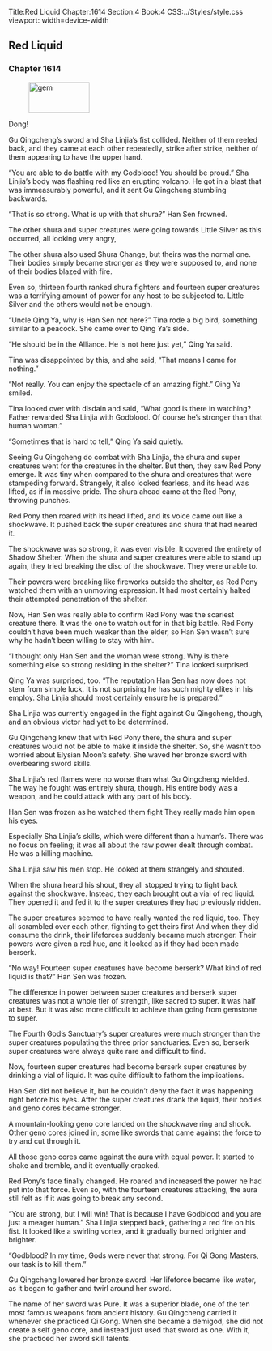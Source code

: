 Title:Red Liquid 
Chapter:1614 
Section:4 
Book:4 
CSS:../Styles/style.css 
viewport: width=device-width
  
## Red Liquid
### Chapter 1614
  
<figure>
	<img src="../Images/gem.gif" alt="gem" id="gem" width="120" height="60" />
</figure>
  

  
Dong!

Gu Qingcheng’s sword and Sha Linjia’s fist collided. Neither of them reeled back, and they came at each other repeatedly, strike after strike, neither of them appearing to have the upper hand.

“You are able to do battle with my Godblood! You should be proud.” Sha Linjia’s body was flashing red like an erupting volcano. He got in a blast that was immeasurably powerful, and it sent Gu Qingcheng stumbling backwards.

“That is so strong. What is up with that shura?” Han Sen frowned.

The other shura and super creatures were going towards Little Silver as this occurred, all looking very angry,

The other shura also used Shura Change, but theirs was the normal one. Their bodies simply became stronger as they were supposed to, and none of their bodies blazed with fire.

Even so, thirteen fourth ranked shura fighters and fourteen super creatures was a terrifying amount of power for any host to be subjected to. Little Silver and the others would not be enough.

“Uncle Qing Ya, why is Han Sen not here?” Tina rode a big bird, something similar to a peacock. She came over to Qing Ya’s side.

“He should be in the Alliance. He is not here just yet,” Qing Ya said.

Tina was disappointed by this, and she said, “That means I came for nothing.”

“Not really. You can enjoy the spectacle of an amazing fight.” Qing Ya smiled.

Tina looked over with disdain and said, “What good is there in watching? Father rewarded Sha Linjia with Godblood. Of course he’s stronger than that human woman.”

“Sometimes that is hard to tell,” Qing Ya said quietly.

Seeing Gu Qingcheng do combat with Sha Linjia, the shura and super creatures went for the creatures in the shelter. But then, they saw Red Pony emerge. It was tiny when compared to the shura and creatures that were stampeding forward. Strangely, it also looked fearless, and its head was lifted, as if in massive pride. The shura ahead came at the Red Pony, throwing punches.

Red Pony then roared with its head lifted, and its voice came out like a shockwave. It pushed back the super creatures and shura that had neared it.

The shockwave was so strong, it was even visible. It covered the entirety of Shadow Shelter. When the shura and super creatures were able to stand up again, they tried breaking the disc of the shockwave. They were unable to.

Their powers were breaking like fireworks outside the shelter, as Red Pony watched them with an unmoving expression. It had most certainly halted their attempted penetration of the shelter.

Now, Han Sen was really able to confirm Red Pony was the scariest creature there. It was the one to watch out for in that big battle. Red Pony couldn’t have been much weaker than the elder, so Han Sen wasn’t sure why he hadn’t been willing to stay with him.

“I thought only Han Sen and the woman were strong. Why is there something else so strong residing in the shelter?” Tina looked surprised.

Qing Ya was surprised, too. “The reputation Han Sen has now does not stem from simple luck. It is not surprising he has such mighty elites in his employ. Sha Linjia should most certainly ensure he is prepared.”

Sha Linjia was currently engaged in the fight against Gu Qingcheng, though, and an obvious victor had yet to be determined.

Gu Qingcheng knew that with Red Pony there, the shura and super creatures would not be able to make it inside the shelter. So, she wasn’t too worried about Elysian Moon’s safety. She waved her bronze sword with overbearing sword skills.

Sha Linjia’s red flames were no worse than what Gu Qingcheng wielded. The way he fought was entirely shura, though. His entire body was a weapon, and he could attack with any part of his body.

Han Sen was frozen as he watched them fight They really made him open his eyes.

Especially Sha Linjia’s skills, which were different than a human’s. There was no focus on feeling; it was all about the raw power dealt through combat. He was a killing machine.

Sha Linjia saw his men stop. He looked at them strangely and shouted.

When the shura heard his shout, they all stopped trying to fight back against the shockwave. Instead, they each brought out a vial of red liquid. They opened it and fed it to the super creatures they had previously ridden.

The super creatures seemed to have really wanted the red liquid, too. They all scrambled over each other, fighting to get theirs first And when they did consume the drink, their lifeforces suddenly became much stronger. Their powers were given a red hue, and it looked as if they had been made berserk.

“No way! Fourteen super creatures have become berserk? What kind of red liquid is that?” Han Sen was frozen.

The difference in power between super creatures and berserk super creatures was not a whole tier of strength, like sacred to super. It was half at best. But it was also more difficult to achieve than going from gemstone to super.

The Fourth God’s Sanctuary’s super creatures were much stronger than the super creatures populating the three prior sanctuaries. Even so, berserk super creatures were always quite rare and difficult to find.

Now, fourteen super creatures had become berserk super creatures by drinking a vial of liquid. It was quite difficult to fathom the implications.

Han Sen did not believe it, but he couldn’t deny the fact it was happening right before his eyes. After the super creatures drank the liquid, their bodies and geno cores became stronger.

A mountain-looking geno core landed on the shockwave ring and shook. Other geno cores joined in, some like swords that came against the force to try and cut through it.

All those geno cores came against the aura with equal power. It started to shake and tremble, and it eventually cracked.

Red Pony’s face finally changed. He roared and increased the power he had put into that force. Even so, with the fourteen creatures attacking, the aura still felt as if it was going to break any second.

“You are strong, but I will win! That is because I have Godblood and you are just a meager human.” Sha Linjia stepped back, gathering a red fire on his fist. It looked like a swirling vortex, and it gradually burned brighter and brighter.

“Godblood? In my time, Gods were never that strong. For Qi Gong Masters, our task is to kill them.”

Gu Qingcheng lowered her bronze sword. Her lifeforce became like water, as it began to gather and twirl around her sword.

The name of her sword was Pure. It was a superior blade, one of the ten most famous weapons from ancient history. Gu Qingcheng carried it whenever she practiced Qi Gong. When she became a demigod, she did not create a self geno core, and instead just used that sword as one. With it, she practiced her sword skill talents.